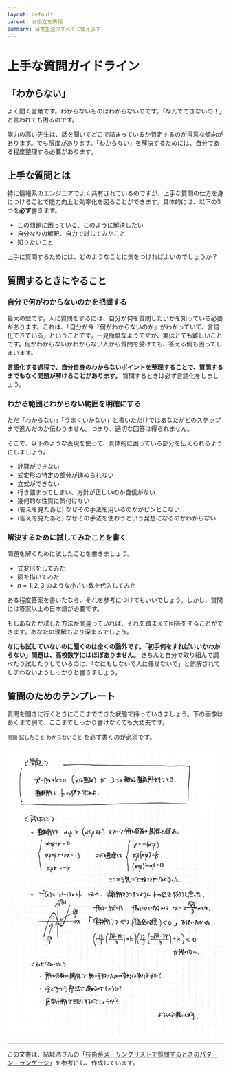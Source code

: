 ```yaml
---
layout: default
parent: お役立ち情報
summary: 日常生活のすべてに使えます
---
```


# 上手な質問ガイドライン

## 「わからない」

よく聞く言葉です。わからないものはわからないのです。「なんでできないの！」と言われても困るのです。

能力の高い先生は、話を聞いてどこで詰まっているか特定するのが得意な傾向があります。でも限度があります。「わからない」を解決するためには、自分である程度整理する必要があります。

## 上手な質問とは

特に情報系のエンジニアでよく共有されているのですが、上手な質問の仕方を身につけることで能力向上と効率化を図ることができます。具体的には、以下の3つを**必ず**書きます。

- この問題に困っている、このように解決したい
- 自分なりの解釈、自力で試してみたこと
- 知りたいこと

上手に質問するためには、どのようなことに気をつければよいのでしょうか？

## 質問するときにやること

### 自分で何がわからないのかを把握する

最大の壁です。人に質問をするには、自分が何を質問したいかを知っている必要があります。これは、「自分が今『何がわからないのか』がわかっていて、言語化できている」ということです。一見簡単なようですが、実はとても難しいことです。何がわからないかわからない人から質問を受けても、答える側も困ってしまいます。

**言語化する過程で、自分自身のわからないポイントを整理することで、質問するまでもなく問題が解けることがあります。**
質問するときは必ず言語化をしましょう。

### わかる範囲とわからない範囲を明確にする

ただ「わからない」「うまくいかない」と書いただけではあなたがどのステップまで進んだのか伝わりません。つまり、適切な回答は得られません。

そこで、以下のような表現を使って、具体的に困っている部分を伝えられるようにしましょう。

- 計算ができない
- 式変形の特定の部分が進められない
- 立式ができない
- 行き詰まってしまい、方針が正しいのか自信がない
- 幾何的な性質に気付けない
- (答えを見たあと) なぜその手法を用いるのかがピンとこない
- (答えを見たあと) なぜその手法を使おうという発想になるのかわからない

### 解決するために試してみたことを書く

問題を解くために試したことを書きましょう。

- 式変形をしてみた
- 図を描いてみた
- $n=1, 2, 3$ のような小さい数を代入してみた

ある程度答案を書いたなら、それを参考につけてもいいでしょう。しかし、質問には答案以上の日本語が必要です。

もしあなたが試した方法が間違っていれば、それを踏まえて回答をすることができます。あなたの理解もより深まるでしょう。

**なにも試していないのに聞くのは全くの論外です。「初手何をすればいいかわからない」問題は、高校数学にはほぼありません。**
きちんと自分で取り組んで調べたり試したりしているのに、「なにもしないで人に任せないで」と誤解されてしまわないようしっかりと書きましょう。

## 質問のためのテンプレート

質問を聞きに行くときにここまでできた状態で持っていきましょう。下の画像はあくまで例で、ここまでしっかり書けなくても大丈夫です。

`問題` `試したこと` `わからないこと` を必ず書くのが必須です。

![](img/how_to_ask.jpg)

---

この文書は、結城浩さんの「[技術系メーリングリストで質問するときのパターン・ランゲージ](https://www.hyuki.com/writing/techask.html)」を参考にし、作成しています。
